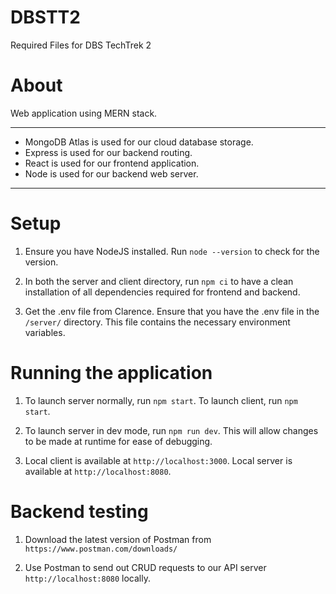 # DBSTT2

Required Files for DBS TechTrek 2

# About

Web application using MERN stack.

---

-   MongoDB Atlas is used for our cloud database storage.
-   Express is used for our backend routing.
-   React is used for our frontend application.
-   Node is used for our backend web server.

---

# Setup

1. Ensure you have NodeJS installed. Run `node --version` to check for the version.

2. In both the server and client directory, run `npm ci` to have a clean installation of all dependencies required for frontend and backend.

3. Get the .env file from Clarence. Ensure that you have the .env file in the `/server/` directory. This file contains the necessary environment variables.

# Running the application

1. To launch server normally, run `npm start`. To launch client, run `npm start`.

2. To launch server in dev mode, run `npm run dev`. This will allow changes to be made at runtime for ease of debugging.

3. Local client is available at `http://localhost:3000`. Local server is available at `http://localhost:8080`.

# Backend testing

1. Download the latest version of Postman from `https://www.postman.com/downloads/`

2. Use Postman to send out CRUD requests to our API server `http://localhost:8080` locally.
